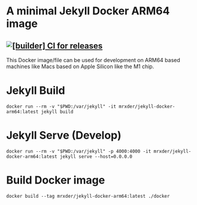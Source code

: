 # A minimal Jekyll Docker ARM64 image
[![[builder] CI for releases](https://github.com/mrxder/jekyll-docker-arm64/actions/workflows/build_deploy.yml/badge.svg)](https://github.com/mrxder/jekyll-docker-arm64/actions/workflows/build_deploy.yml)
---
This Docker image/file can be used for development on ARM64 based machines like Macs based on Apple Silicon like the M1 chip.

# Jekyll Build
```
docker run --rm -v "$PWD:/var/jekyll" -it mrxder/jekyll-docker-arm64:latest jekyll build
```

# Jekyll Serve (Develop)
```
docker run --rm -v "$PWD:/var/jekyll" -p 4000:4000 -it mrxder/jekyll-docker-arm64:latest jekyll serve --host=0.0.0.0
```

# Build Docker image
```
docker build --tag mrxder/jekyll-docker-arm64:latest ./docker
```